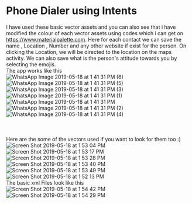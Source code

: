 # Phone Dialer using Intents
I have used these basic vector assets and you can also see that i have modified the colour of each vector assets using codes which i can get on https://www.materialpalette.com. Here for each contact we can save the name , Location , Number and any other website if exist for the person. On clicking the Location, we will be directed to the location on the maps activity. We can also save what is the person's attitude towards you by selecting the emojis. 
</br>
The app works like this
</br>
![WhatsApp Image 2019-05-18 at 1 41 31 PM (6)](https://user-images.githubusercontent.com/43893611/57967130-c8002580-7978-11e9-9579-87197d5fe52b.jpeg)
![WhatsApp Image 2019-05-18 at 1 41 31 PM (5)](https://user-images.githubusercontent.com/43893611/57967132-cafb1600-7978-11e9-80d5-f59b00e4347c.jpeg)
![WhatsApp Image 2019-05-18 at 1 41 31 PM (3)](https://user-images.githubusercontent.com/43893611/57967095-70fa5080-7978-11e9-98b2-72d92930488b.jpeg)
![WhatsApp Image 2019-05-18 at 1 41 31 PM (1)](https://user-images.githubusercontent.com/43893611/57967097-76f03180-7978-11e9-86db-1016347b8f15.jpeg)
![WhatsApp Image 2019-05-18 at 1 41 31 PM](https://user-images.githubusercontent.com/43893611/57967098-78b9f500-7978-11e9-9a82-ff3b38447291.jpeg)
![WhatsApp Image 2019-05-18 at 1 41 31 PM (2)](https://user-images.githubusercontent.com/43893611/57967100-7e173f80-7978-11e9-836d-ea005dcfad00.jpeg)
![WhatsApp Image 2019-05-18 at 1 41 31 PM (4)](https://user-images.githubusercontent.com/43893611/57967101-866f7a80-7978-11e9-9650-32253bdde753.jpeg)
</br>
</br>
</br>
</br>
Here are the some of the vectors used if you want to look for them too :)
</br>
![Screen Shot 2019-05-18 at 1 53 04 PM](https://user-images.githubusercontent.com/43893611/57967025-76a36680-7977-11e9-9ac9-647cb3bd25bf.png)
![Screen Shot 2019-05-18 at 1 53 17 PM](https://user-images.githubusercontent.com/43893611/57967027-7905c080-7977-11e9-99cc-d01b1552f3df.png)
![Screen Shot 2019-05-18 at 1 53 28 PM](https://user-images.githubusercontent.com/43893611/57967029-7a36ed80-7977-11e9-9f90-df6a41126670.png)
![Screen Shot 2019-05-18 at 1 53 40 PM](https://user-images.githubusercontent.com/43893611/57967032-7c00b100-7977-11e9-8e77-5d9a065b14be.png)
![Screen Shot 2019-05-18 at 1 53 49 PM](https://user-images.githubusercontent.com/43893611/57967033-7dca7480-7977-11e9-905f-5d1ffbe36099.png)
![Screen Shot 2019-05-18 at 1 52 13 PM](https://user-images.githubusercontent.com/43893611/57967082-54f6af00-7978-11e9-8134-66763f033f16.png)
</br>
The basic xml Files look like this
</br>
![Screen Shot 2019-05-18 at 1 54 42 PM](https://user-images.githubusercontent.com/43893611/57967037-828f2880-7977-11e9-910e-f3c350138d48.png)
![Screen Shot 2019-05-18 at 1 54 29 PM](https://user-images.githubusercontent.com/43893611/57967034-802cce80-7977-11e9-833c-6333c8a2349f.png)
</br>


